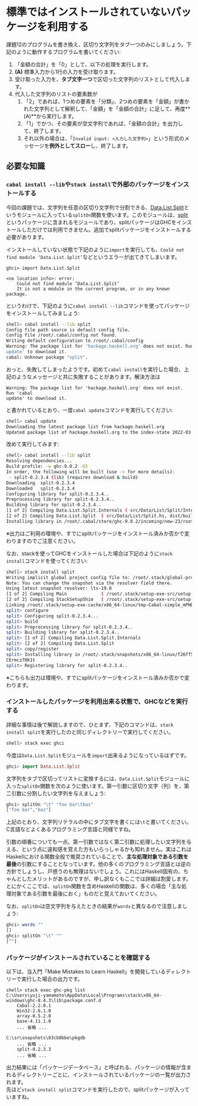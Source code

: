 # 標準ではインストールされていないパッケージを利用する

課題12のプログラムを書き換え、区切り文字列をタブ一つのみにしましょう。下記のように動作するプログラムを書いてください:

1. 「金額の合計」を「0」として、以下の処理を実行します。
2. **(A)** 標準入力から1行の入力を受け取ります。
3. 受け取った入力を、**タブ文字一つ**で区切った文字列のリストとして代入します。
4. 代入した文字列のリストの要素数が
    1. 「2」であれば、1つめの要素を「分類」、2つめの要素を「金額」が書かれた文字列として解釈して、「金額」を「金額の合計」に足して、再度**(A)**から実行します。
    2. 「1」でかつ、その要素が空文字列であれば、「金額の合計」を出力して、終了します。
    3. それ以外の場合は、「`Invalid input: <入力した文字列>`」という形式のメッセージを**例外としてスロー**し、終了します。

## 必要な知識

### `cabal install --lib`や`stack install`で外部のパッケージをインストールする

今回の課題では、文字列を任意の区切り文字列で分割できる、[Data.List.Split][1]というモジュールに入っている`splitOn`関数を使います。このモジュールは、[split][2]というパッケージに含まれるモジュールであり、splitパッケージはGHCをインストールしただけでは利用できません。追加でsplitパッケージをインストールする必要があります。

[1]: http://hackage.haskell.org/package/split-0.2.3.3/docs/Data-List-Split.html
[2]: http://hackage.haskell.org/package/split

インストールしていない状態で下記のように`import`を実行しても、`Could not find module ‘Data.List.Split’`などというエラーが出てきてしまいます。

```
ghci> import Data.List.Split

<no location info>: error:
    Could not find module ‘Data.List.Split’
    It is not a module in the current program, or in any known package.
```

というわけで、下記のように`cabal install --lib`コマンドを使ってパッケージをインストールしてみましょう:

```bash
shell> cabal install --lib split
Config file path source is default config file.
Config file /root/.cabal/config not found.
Writing default configuration to /root/.cabal/config
Warning: The package list for 'hackage.haskell.org' does not exist. Run 'cabal
update' to download it.
cabal: Unknown package "split".

```

おっと、失敗してしまったようです。初めて`cabal install`を実行した場合、上記のようなメッセージと共に失敗することがあります。解決方法は

```
Warning: The package list for 'hackage.haskell.org' does not exist. Run 'cabal
update' to download it.
```

と書かれているとおり、一度`cabal update`コマンドを実行してください:

```bash
shell> cabal update
Downloading the latest package list from hackage.haskell.org
Updated package list of hackage.haskell.org to the index-state 2022-03-27T08:38:23Z
```

改めて実行してみます:

```bash
shell> cabal install --lib split
Resolving dependencies...
Build profile: -w ghc-9.0.2 -O1
In order, the following will be built (use -v for more details):
 - split-0.2.3.4 (lib) (requires download & build)
Downloading  split-0.2.3.4
Downloaded   split-0.2.3.4
Configuring library for split-0.2.3.4..
Preprocessing library for split-0.2.3.4..
Building library for split-0.2.3.4..
[1 of 2] Compiling Data.List.Split.Internals ( src/Data/List/Split/Internals.hs, dist/build/Data/List/Split/Internals.o, dist/build/Data/List/Split/Internals.dyn_o )
[2 of 2] Compiling Data.List.Split  ( src/Data/List/Split.hs, dist/build/Data/List/Split.o, dist/build/Data/List/Split.dyn_o )
Installing library in /root/.cabal/store/ghc-9.0.2/incoming/new-23/root/.cabal/store/ghc-9.0.2/split-0.2.3.4-2d0d2721866bca1e9750f78806805739dcf553a77e66e7ec4e409d1108eb04c3/lib
```

※出力はご利用の環境や、すでにsplitパッケージをインストール済みか否かで変わりますのでご注意ください。

なお、stackを使ってGHCをインストールした場合は下記のように`stack install`コマンドを使ってください:

```bash
shell> stack install split
Writing implicit global project config file to: /root/.stack/global-project/stack.yaml
Note: You can change the snapshot via the resolver field there.
Using latest snapshot resolver: lts-19.0
[1 of 2] Compiling Main             ( /root/.stack/setup-exe-src/setup-mPHDZzAJ.hs, /root/.stack/setup-exe-src/setup-mPHDZzAJ.o )
[2 of 2] Compiling StackSetupShim   ( /root/.stack/setup-exe-src/setup-shim-mPHDZzAJ.hs, /root/.stack/setup-exe-src/setup-shim-mPHDZzAJ.o )
Linking /root/.stack/setup-exe-cache/x86_64-linux/tmp-Cabal-simple_mPHDZzAJ_3.4.1.0_ghc-9.0.2 ...
split> configure
split> Configuring split-0.2.3.4...
split> build
split> Preprocessing library for split-0.2.3.4..
split> Building library for split-0.2.3.4..
split> [1 of 2] Compiling Data.List.Split.Internals
split> [2 of 2] Compiling Data.List.Split
split> copy/register
split> Installing library in /root/.stack/snapshots/x86_64-linux/f26ff508d123d1a8c200009fcec8000eb14ab15ef90a3079cec50219d8e27ab0/9.0.2/lib/x86_64-linux-ghc-9.0.2/split-0.2.3.4-8X1jE248hsm
CErmcz78K1t
split> Registering library for split-0.2.3.4..
```

※こちらも出力は環境や、すでにsplitパッケージをインストール済みか否かで変わります。

### インストールしたパッケージを利用出来る状態で、GHCなどを実行する

<!-- TODO: cabal new-execでも同じことが出来るはず -->

詳細な事情は後で解説しますので、ひとまず、下記のコマンドは、`stack install split`を実行したのと同じディレクトリーで実行してください。

```haskell
shell> stack exec ghci
```

今度は`Data.List.Split`モジュールを`import`出来るようになっているはずです。

```haskell
ghci> import Data.List.Split
```

文字列をタブで区切ってリストに変換するには、`Data.List.Split`モジュールに入った`splitOn`関数を次のように使います。第一引数に区切り文字（列）を、第二引数に分割したい文字列を与えましょう:

```haskell
ghci> splitOn "\t" "foo bar\tbaz"
["foo bar","baz"]
```

上記のとおり、文字列リテラルの中にタブ文字を書くには`\t`と書いてください。C言語などよくあるプログラミング言語と同様ですね。

引数の順番についても一点。第一引数ではなく第二引数に処理したい文字列を与える、という点に違和感を覚えた方もいらっしゃるかも知れません。実はこれはHaskellにおける関数全般で推奨されていることで、**主な処理対象である引数を最後**の引数にすることとなっています。他の多くのプログラミング言語とは逆の方針でしょうし、戸惑うのも無理はないでしょう。これにはHaskell固有の、ちゃんとしたメリットがあるのですが、申し訳なくもここでは詳細は割愛します。とにかくここでは、`splitOn`関数を含めHaskellの関数は、多くの場合「主な処理対象である引数を最後におく」ものだと覚えておいてください。

なお、`splitOn`は空文字列を与えたときの結果が`words`と異なるので注意しましょう:

```haskell
ghci> words ""
[]
ghci> splitOn "\t" ""
[""]
```

### パッケージがインストールされていることを確認する

以下は、当入門「Make Mistakes to Learn Haskell」を開発しているディレクトリーで実行した場合の出力です。

```
shell> stack exec ghc-pkg list
C:\Users\yuji-yamamoto\AppData\Local\Programs\stack\x86_64-windows\ghc-8.4.3\lib\package.conf.d
    Cabal-2.2.0.1
    Win32-2.6.1.0
    array-0.5.2.0
    base-4.11.1.0
    ... 省略 ...

C:\sr\snapshots\03cb0bbe\pkgdb
    ... 省略 ...
    split-0.2.3.3
    ... 省略 ...
```

出力結果には「パッケージデータベース」と呼ばれる、パッケージの情報が含まれるディレクトリーごとに、インストールされているパッケージの一覧が出力されます。  
先ほど`stack install split`コマンドを実行したので、splitパッケージが入っていますね。
